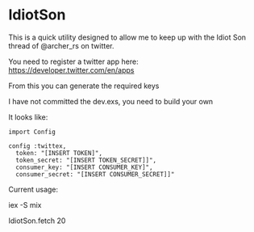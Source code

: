 # IdiotSon

This is a quick utility designed to allow me to keep up with the Idiot Son thread of @archer_rs on twitter.


You need to register a twitter app here: https://developer.twitter.com/en/apps

From this you can generate the required keys

I have not committed the dev.exs, you need to build your own


It looks like:

```
import Config

config :twittex, 
  token: "[INSERT TOKEN]",
  token_secret: "[INSERT TOKEN_SECRET]]",
  consumer_key: "[INSERT CONSUMER_KEY]", 
  consumer_secret: "[INSERT CONSUMER_SECRET]]"
```

Current usage:

iex -S mix

IdiotSon.fetch 20
